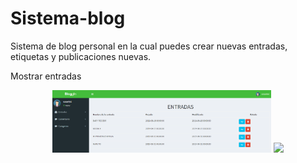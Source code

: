# Sistema-blog
Sistema de blog personal en la cual puedes crear nuevas entradas, etiquetas y publicaciones nuevas.

Mostrar entradas
<p align="center"> <img src="https://github.com/joseguamanp/Sistema-blog/blob/master/public/imagen/capturas/entradas.PNG" width="350"/> <img src="your_relative_path_here_number_2_large_name" width="350"/> </p> 

